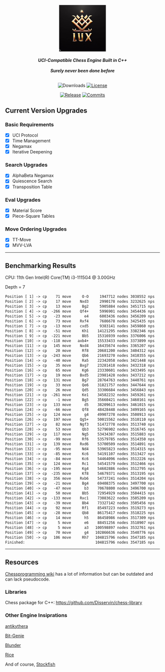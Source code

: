 <div align="center">

  <img src="./img/logo.jpg" width="30%">
  <br>
  <br>
  <b><i>UCI-Compatible Chess Engine Built in C++</i></b>
  <br>
  <br>
  <b><i>Surely never been done before</i></b>
  <br>
  <br>

  ![Downloads][downloads-badge]
  [![License][license-badge]][license-link]
  
  [![Release][release-badge]][release-link]
  [![Commits][commits-badge]][commits-link]

</div>

## Current Version Upgrades

### Basic Requirements

 - [x] UCI Protocol
 - [x] Time Management
 - [x] Negamax
 - [x] Iterative Deepening

### Search Upgrades

 - [x] AlphaBeta Negamax
 - [x] Quiescence Search
 - [x] Transposition Table

### Eval Upgrades

 - [x] Material Score
 - [x] Piece-Square Tables

### Move Ordering Upgrades

 - [x] TT-Move
 - [x] MVV-LVA

---

## Benchmarking Results
CPU: 11th Gen Intel(R) Core(TM) i3-1115G4 @ 3.00GHz

Depth = 7
```
Position [ 1] -> cp    71 move     O-O     1947712 nodes 3038552 nps
Position [ 2] -> cp    17 move    Nxd3     2990178 nodes 3232625 nps
Position [ 3] -> cp    13 move     Bg2     5905884 nodes 3451715 nps
Position [ 4] -> cp  -266 move    Qf4+     5996901 nodes 3454436 nps
Position [ 5] -> cp   -23 move      e4     6003436 nodes 3456209 nps
Position [ 6] -> cp    73 move    Rxf4     7686678 nodes 3425435 nps
Position [ 7] -> cp   -13 move    cxd5     9383141 nodes 3459860 nps
Position [ 8] -> cp   -51 move     Kh1    14121295 nodes 3382346 nps
Position [ 9] -> cp  -221 move     Bb5    15316939 nodes 3376006 nps
Position [10] -> cp  -118 move   axb4+    15533433 nodes 3373899 nps
Position [11] -> cp   145 move    Nxd4    16435674 nodes 3365207 nps
Position [12] -> cp    20 move     Rf8    20681200 nodes 3404312 nps
Position [13] -> cp  -243 move     Qb6    21693270 nodes 3410355 nps
Position [14] -> cp   -40 move     Ra5    22342058 nodes 3421448 nps
Position [15] -> cp    35 move    Bxg7    23281418 nodes 3432318 nps
Position [16] -> cp    65 move     Kg6    23330601 nodes 3433495 nps
Position [17] -> cp    19 move    Bxd5    23981428 nodes 3437212 nps
Position [18] -> cp   131 move     Bg7    28764763 nodes 3440761 nps
Position [19] -> cp    33 move     Qe6    31821757 nodes 3447644 nps
Position [20] -> cp    26 move     Qd5    33306684 nodes 3456843 nps
Position [21] -> cp  -261 move     Ke1    34582232 nodes 3459261 nps
Position [22] -> cp    -1 move     Bg5    35660421 nodes 3460161 nps
Position [23] -> cp   133 move      d5    38209613 nodes 3461015 nps
Position [24] -> cp   -66 move     Qf8    48428448 nodes 3499165 nps
Position [25] -> cp   124 move      g4    49907278 nodes 3508913 nps
Position [26] -> cp   197 move    Qg5+    50015562 nodes 3510110 nps
Position [27] -> cp    82 move    Ngf3    51472778 nodes 3513740 nps
Position [28] -> cp    53 move     Qb3    52796902 nodes 3516745 nps
Position [29] -> cp   117 move     Ng5    53434387 nodes 3515883 nps
Position [30] -> cp   -99 move     Rf6    53579785 nodes 3514350 nps
Position [31] -> cp   139 move    Rxd6    53700509 nodes 3514891 nps
Position [32] -> cp   -95 move     Nd4    53965823 nodes 3514315 nps
Position [33] -> cp   -85 move     Kc6    54191107 nodes 3513427 nps
Position [34] -> cp   -84 move     Kc6    54464096 nodes 3512226 nps
Position [35] -> cp   124 move     Rc1    54541579 nodes 3512466 nps
Position [36] -> cp  -195 move     Kg4    54602886 nodes 3512795 nps
Position [37] -> cp  -235 move     Kf8    54679371 nodes 3513195 nps
Position [38] -> cp   356 move    Rxb6    54737241 nodes 3514204 nps
Position [39] -> cp   -21 move     Bg4    69408375 nodes 3497700 nps
Position [40] -> cp   -47 move      b3    70678800 nodes 3496700 nps
Position [41] -> cp    50 move     Bb5    72954929 nodes 3504415 nps
Position [42] -> cp  -133 move    Rxc1    73083622 nodes 3505209 nps
Position [43] -> cp   -39 move     Bb4    73327142 nodes 3505456 nps
Position [44] -> cp    92 move     Rf1    85497223 nodes 3519273 nps
Position [45] -> cp   -28 move     Qb8    86175417 nodes 3518225 nps
Position [46] -> cp    14 move      h5    86458986 nodes 3517309 nps
Position [47] -> cp     5 move      e6    88451256 nodes 3518907 nps
Position [48] -> cp     5 move      a3   100598897 nodes 3532761 nps
Position [49] -> cp    70 move      g4   102866636 nodes 3540776 nps
Position [50] -> cp   106 move     Rh7   104815796 nodes 3547185 nps
Finished:                                104815796 nodes 3547185 nps
```
---

## Resources

[Chessprogramming wiki](https://www.chessprogramming.org/Main_Page) has a lot of information but can be outdated and can lack pseudocode.

### Libraries 

Chess package for C++: https://github.com/Disservin/chess-library

### Other Engine Insiprations

[antikythera](https://github.com/0hq/antikythera)

[Bit-Genie](https://github.com/Aryan1508/Bit-Genie)

[Blunder](https://github.com/algerbrex/blunder)

[Rice](https://github.com/rafid-dev/rice)

And of course, [Stockfish](https://github.com/official-stockfish/Stockfish)


[downloads-badge]:https://img.shields.io/github/downloads/Sidhant-Roymoulik/Lux/total?color=success&style=for-the-badge

[license-badge]:https://img.shields.io/github/license/Sidhant-Roymoulik/Lux?style=for-the-badge&label=license&color=success
[license-link]:https://github.com/Sidhant-Roymoulik/Lux/blob/main/LICENSE
[release-badge]:https://img.shields.io/github/v/release/Sidhant-Roymoulik/Lux?style=for-the-badge&label=official%20release
[release-link]:https://github.com/Sidhant-Roymoulik/Lux/releases/latest
[commits-badge]:https://img.shields.io/github/commits-since/Sidhant-Roymoulik/Lux/latest?style=for-the-badge
[commits-link]:https://github.com/Sidhant-Roymoulik/Lux/commits/main
